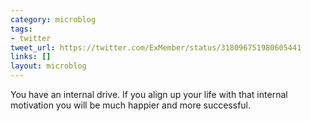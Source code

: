 ```yaml
---
category: microblog
tags:
- twitter
tweet_url: https://twitter.com/ExMember/status/318096751980605441
links: []
layout: microblog
---
```

You have an internal drive. If you align up your life with that internal motivation you will be much happier and more successful.
